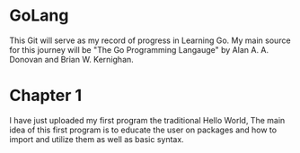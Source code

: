 # GoLang
This Git will serve as my record of progress in Learning Go. My main source for this journey will be "The Go Programming Langauge" by Alan A. A. Donovan and Brian W. Kernighan.

# Chapter 1
I have just uploaded my first program the traditional Hello World, The main idea of this first program is to educate the user on packages and how to import and utilize them as well as basic syntax. 

